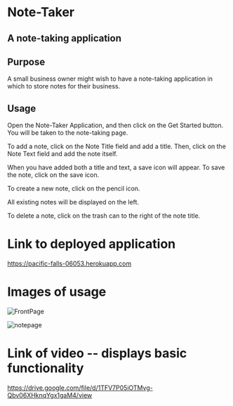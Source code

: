 # Note-Taker
## A note-taking application
## Purpose
A small business owner might wish to have a note-taking application in which to store notes for their business.

## Usage
Open the Note-Taker Application, and then click on the Get Started button. You will be taken to the note-taking page.

To add a note, click on the Note Title field and add a title. Then, click on the Note Text field and add the note itself.

When you have added both a title and text, a save icon will appear. To save the note, click on the save icon.

To create a new note, click on the pencil icon.

All existing notes will be displayed on the left.

To delete a note, click on the trash can to the right of the note title.

# Link to deployed application
https://pacific-falls-06053.herokuapp.com

# Images of usage
![FrontPage](https://user-images.githubusercontent.com/52082187/95534364-da7e6300-09a2-11eb-89d0-01a2aca1e0d3.jpg)

![notepage](https://user-images.githubusercontent.com/52082187/95534372-df431700-09a2-11eb-84cf-c1b9c8d44d67.jpg)

# Link of video -- displays basic functionality

https://drive.google.com/file/d/1TFV7P05iOTMvg-Qbv06XHknqYgx1gaM4/view